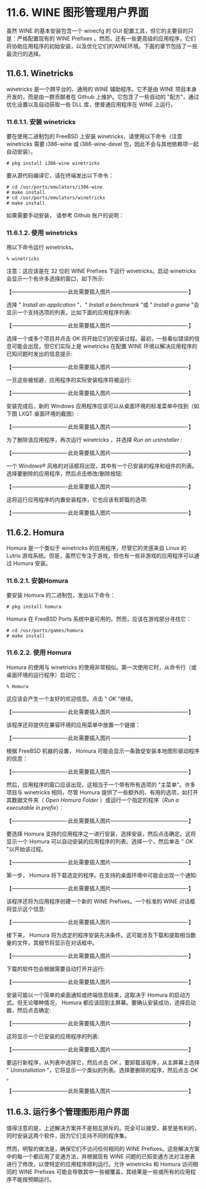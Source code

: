 # 11.6. WINE 图形管理用户界面

虽然 WINE 的基本安装包含一个 winecfg 的 GUI 配置工具，但它的主要目的只是：严格配置现有的 WINE Prefixes 。然而，还有一些更高级的应用程序，它们将协助应用程序的初始安装，以及优化它们的WINE环境。下面的章节包括了一些最流行的选择。

## 11.6.1. Winetricks
winetricks 是一个跨平台的、通用的 WINE 辅助程序。它不是由 WINE 项目本身开发的，而是由一群贡献者在 Github 上维护。它包含了一些自动的 "配方"，通过优化设置以及自动获取一些 DLL 库，使普通应用程序在 WINE 上运行。

### 11.6.1.1. 安装 winetricks
要在使用二进制包的 FreeBSD 上安装 winetricks，请使用以下命令（注意 winetricks 需要 i386-wine 或 i386-wine-devel 包，因此不会与其他依赖项一起自动安装）。
```
# pkg install i386-wine winetricks
```

要从源代码编译它，请在终端发出以下命令：
```
# cd /usr/ports/emulators/i386-wine
# make install
# cd /usr/ports/emulators/winetricks
# make install
```
如果需要手动安装， 请参考 Github 账户的说明：

### 11.6.1.2. 使用 winetricks
用以下命令运行 winetricks。
```
% winetricks
```

注意：这应该是在 32 位的 WINE Prefixes 下运行 winetricks。启动 winetricks 会显示一个有许多选择的窗口，如下所示:

【——————————-此处需要插入图片­——————————————-】

选择 " *Install an application* "、" *Install a benchmark* "或 " *Install a game* "会显示一个支持选项的列表，比如下面的应用程序列表:

【——————————-此处需要插入图片­——————————————-】

选择一个或多个项目并点击 *OK* 将开始它们的安装过程。最初，一些看似错误的信息可能会出现，但它们实际上是 winetricks 在配置 WINE 环境以解决应用程序的已知问题时发出的信息提示:

【——————————-此处需要插入图片­——————————————-】

一旦这些被规避，应用程序的实际安装程序将被运行:

【——————————-此处需要插入图片­——————————————-】

安装完成后，新的 Windows 应用程序应该可以从桌面环境的标准菜单中找到（如下图 LXQT 桌面环境的截图）:

【——————————-此处需要插入图片­——————————————-】

为了删除该应用程序，再次运行 winetricks ，并选择 *Run an uninstaller* :

【——————————-此处需要插入图片­——————————————-】

一个 Windows® 风格的对话框将出现，其中有一个已安装的程序和组件的列表。选择要删除的应用程序，然后点击修改/删除按钮:

【——————————-此处需要插入图片­——————————————-】

这将运行应用程序的内置安装程序，它也应该有卸载的选项:

【——————————-此处需要插入图片­——————————————-】

## 11.6.2. Homura
Homura 是一个类似于 winetricks 的应用程序，尽管它的灵感来自 Linux 的 Lutris 游戏系统。但是，虽然它专注于游戏，但也有一些非游戏的应用程序可以通过 Homura 安装。

### 11.6.2.1. 安装Homura
要安装 Homura 的二进制包，发出以下命令：
```
# pkg install homura
``` 
Homura 在 FreeBSD Ports 系统中是可用的。然而，应该在游戏部分寻找它：
```
# cd /usr/ports/games/homura
# make install
```
### 11.6.2.2. 使用 Homura
Homura 的使用与 winetricks 的使用非常相似。第一次使用它时，从命令行（或桌面环境的运行程序）启动它：
```
% Homura
```
这应该会产生一个友好的欢迎信息。点击 " *OK* "继续。

【——————————-此处需要插入图片­——————————————-】

该程序还将提供在兼容环境的应用菜单中放置一个链接：

【——————————-此处需要插入图片­——————————————-】

根据 FreeBSD 机器的设置， Homura 可能会显示一条敦促安装本地图形驱动程序的信息：

【——————————-此处需要插入图片­——————————————-】

然后，应用程序的窗口应该出现，这相当于一个带有所有选项的 "主菜单"。许多项目与 winetricks 相同，尽管 Homura 提供了一些额外的、有用的选项，如打开其数据文件夹（ *Open Homura Folder* ）或运行一个指定的程序（*Run a executable in prefix*）：

【——————————-此处需要插入图片­——————————————-】

要选择 Homura 支持的应用程序之一进行安装，选择安装，然后点击确定。这将显示一个 Homura 可以自动安装的应用程序的列表。选择一个，然后单击 " *OK* "以开始该过程。

【——————————-此处需要插入图片­——————————————-】

第一步， Homura 将下载选定的程序。在支持的桌面环境中可能会出现一个通知:

【——————————-此处需要插入图片­——————————————-】

该程序还将为应用程序创建一个新的 WINE Prefixes。一个标准的 WINE 对话框将显示这个信息:

【——————————-此处需要插入图片­——————————————-】

接下来， Homura 将为选定的程序安装先决条件。这可能涉及下载和提取相当数量的文件，其细节将显示在对话框中。

【——————————-此处需要插入图片­——————————————-】

下载的软件包会根据需要自动打开并运行:

【——————————-此处需要插入图片­——————————————-】

安装可能以一个简单的桌面通知或终端信息结束，这取决于 Homura 的启动方式。但无论哪种情况， Homura 都应该回到主屏幕。要确认安装成功，选择启动器，然后点击确定:

【——————————-此处需要插入图片­——————————————-】

这将显示一个已安装的应用程序的列表:

【——————————-此处需要插入图片­——————————————-】

要运行新程序，从列表中选择它，然后点击 *OK* 。要卸载该程序，从主屏幕上选择 " *Uninstallation* "，它将显示一个类似的列表。选择要删除的程序，然后点击 *OK* 。

【——————————-此处需要插入图片­——————————————-】

## 11.6.3. 运行多个管理图形用户界面

值得注意的是，上述解决方案并不是相互排斥的。完全可以接受，甚至是有利的，同时安装这两个软件，因为它们支持不同的程序集。

然而，明智的做法是，确保它们不访问任何相同的 WINE Prefixes。这些解决方案中的每一个都应用了变通方法，并根据现有 WINE 问题的已知变通方法对注册表进行了修改，以使特定的应用程序顺利运行。允许 winetricks 和 Homura 访问相同的 WINE Prefixes 可能会导致其中一些被覆盖，其结果是一些或所有的应用程序不能按预期运行。

